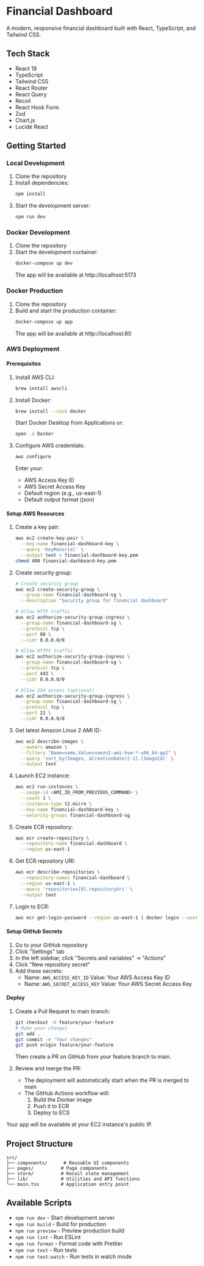# Financial Dashboard

A modern, responsive financial dashboard built with React, TypeScript, and Tailwind CSS.


## Tech Stack

- React 18
- TypeScript
- Tailwind CSS
- React Router
- React Query
- Recoil
- React Hook Form
- Zod
- Chart.js
- Lucide React

## Getting Started

### Local Development

1. Clone the repository
2. Install dependencies:
   ```bash
   npm install
   ```
3. Start the development server:
   ```bash
   npm run dev
   ```

### Docker Development

1. Clone the repository
2. Start the development container:
   ```bash
   docker-compose up dev
   ```
   The app will be available at http://localhost:5173

### Docker Production

1. Clone the repository
2. Build and start the production container:
   ```bash
   docker-compose up app
   ```
   The app will be available at http://localhost:80

### AWS Deployment

#### Prerequisites

1. Install AWS CLI:
   ```bash
   brew install awscli
   ```

2. Install Docker:
   ```bash
   brew install --cask docker
   ```
   Start Docker Desktop from Applications or:
   ```bash
   open -a Docker
   ```

3. Configure AWS credentials:
   ```bash
   aws configure
   ```
   Enter your:
   - AWS Access Key ID
   - AWS Secret Access Key
   - Default region (e.g., us-east-1)
   - Default output format (json)

#### Setup AWS Resources

1. Create a key pair:
   ```bash
   aws ec2 create-key-pair \
     --key-name financial-dashboard-key \
     --query 'KeyMaterial' \
     --output text > financial-dashboard-key.pem
   chmod 400 financial-dashboard-key.pem
   ```

2. Create security group:
   ```bash
   # Create security group
   aws ec2 create-security-group \
     --group-name financial-dashboard-sg \
     --description "Security group for financial dashboard"

   # Allow HTTP traffic
   aws ec2 authorize-security-group-ingress \
     --group-name financial-dashboard-sg \
     --protocol tcp \
     --port 80 \
     --cidr 0.0.0.0/0

   # Allow HTTPS traffic
   aws ec2 authorize-security-group-ingress \
     --group-name financial-dashboard-sg \
     --protocol tcp \
     --port 443 \
     --cidr 0.0.0.0/0

   # Allow SSH access (optional)
   aws ec2 authorize-security-group-ingress \
     --group-name financial-dashboard-sg \
     --protocol tcp \
     --port 22 \
     --cidr 0.0.0.0/0
   ```

3. Get latest Amazon Linux 2 AMI ID:
   ```bash
   aws ec2 describe-images \
     --owners amazon \
     --filters "Name=name,Values=amzn2-ami-hvm-*-x86_64-gp2" \
     --query 'sort_by(Images, &CreationDate)[-1].[ImageId]' \
     --output text
   ```

4. Launch EC2 instance:
   ```bash
   aws ec2 run-instances \
     --image-id <AMI_ID_FROM_PREVIOUS_COMMAND> \
     --count 1 \
     --instance-type t2.micro \
     --key-name financial-dashboard-key \
     --security-groups financial-dashboard-sg
   ```

5. Create ECR repository:
   ```bash
   aws ecr create-repository \
     --repository-name financial-dashboard \
     --region us-east-1
   ```

6. Get ECR repository URI:
   ```bash
   aws ecr describe-repositories \
     --repository-names financial-dashboard \
     --region us-east-1 \
     --query 'repositories[0].repositoryUri' \
     --output text
   ```

7. Login to ECR:
   ```bash
   aws ecr get-login-password --region us-east-1 | docker login --username AWS --password-stdin <REPOSITORY_URI>
   ```

#### Setup GitHub Secrets

1. Go to your GitHub repository
2. Click "Settings" tab
3. In the left sidebar, click "Secrets and variables" → "Actions"
4. Click "New repository secret"
5. Add these secrets:
   - Name: `AWS_ACCESS_KEY_ID`
     Value: Your AWS Access Key ID
   - Name: `AWS_SECRET_ACCESS_KEY`
     Value: Your AWS Secret Access Key

#### Deploy

1. Create a Pull Request to main branch:
   ```bash
   git checkout -b feature/your-feature
   # Make your changes
   git add .
   git commit -m "Your changes"
   git push origin feature/your-feature
   ```
   Then create a PR on GitHub from your feature branch to main.

2. Review and merge the PR:
   - The deployment will automatically start when the PR is merged to main
   - The GitHub Actions workflow will:
     1. Build the Docker image
     2. Push it to ECR
     3. Deploy to ECS

Your app will be available at your EC2 instance's public IP.

## Project Structure

```
src/
├── components/      # Reusable UI components
├── pages/          # Page components
├── store/          # Recoil state management
├── lib/            # Utilities and API functions
└── main.tsx        # Application entry point
```

## Available Scripts

- `npm run dev` - Start development server
- `npm run build` - Build for production
- `npm run preview` - Preview production build
- `npm run lint` - Run ESLint
- `npm run format` - Format code with Prettier
- `npm run test` - Run tests
- `npm run test:watch` - Run tests in watch mode
